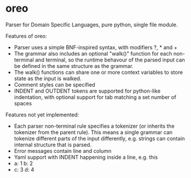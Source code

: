 # oreo

Parser for Domain Specific Languages, pure python, single file module.

Features of oreo:

- Parser uses a simple BNF-inspired syntax, with modifiers ?, * and +
- The grammar also includes an optional "walk()" function for each non-terminal and terminal, so the runtime behavour of the parsed input can be defined in the same structure as the grammar.  
- The walk() functions can share one or more context variables to store state as the input is walked.
- Comment styles can be specified
- INDENT and OUTDENT tokens are supported for python-like indentation, with optional support for tab matching a set number of spaces

Features not yet implemented:
- Each parser non-terminal rule specifies a tokenizer (or inherits the tokenizer from the parent rule).  This means a single grammar can tokenize different parts of the input differently, e.g. strings can contain internal structure that is parsed.
- Error messages contain line and column
- Yaml support with INDENT happening inside a line, e.g.
this
- a: 1
  b: 2
- c: 3
  d: 4